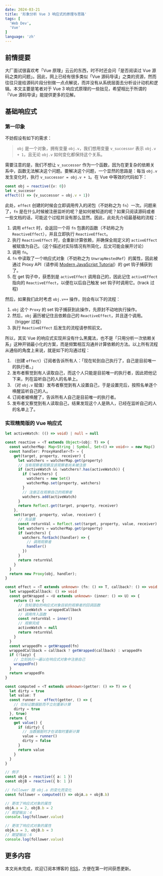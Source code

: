 ```yaml
---
date: 2024-03-21
title: '形象分析 Vue 3 响应式的原理与思路'
tags: [
  'Web Dev',
  'Vue'
]
language: 'zh'
---
```


## 前情提要

大厂面试很喜欢考「Vue 原理」云云的东西，时不时还会问「是否阅读过 Vue 源码之类的问题」。因此，网上已经有很多类似「Vue 源码导读」之类的资源，然而往往只是给源码片段分别做一点点解说，而并没有从系统层面去分析设计动机和逻辑。本文主要是笔者对于 Vue 3 响应式原理的一些拙见，希望相比于所谓的「Vue 源码导读」能提供更多的见解。

## 基础响应式

### 第一印象

不妨假设有如下的需求：

> `obj` 是一个对象，拥有变量 `obj.v`，我们想用变量 `v_successor` 表示 `obj.v + 1`，且无论 `obj.v` 如何变化都保持这个关系。

需要注意的是，我们不想让 `v_successor` 作为一个函数，因为在更复杂的依赖关系中，函数无法解决这个问题。要解决这个问题，一个显然的思路是：每当 `obj.v` 发生变化时，执行 `v_successor = obj.v + 1`。在 Vue 中等效的代码如下：

```ts
const obj = reactive({v: 0})
let v_succesor
effect(() => {v_successor = obj.v + 1})
```

此处，`effect` 创建的时候会立即调用传入的闭包（不妨称之为 `fn`）一次。问题来了，`fn` 是在什么时候被注册监听的呢？是如何被知道的呢？如果只阅读源码或者一些文档的话，可能这个过程并没有那么显然。因此，此处先介绍最基础的流程：

1. 调用 `effect` 时，会返回一个将 `fn` 包裹的函数（不妨称之为 `ReactiveEffect`），并且立即执行 `ReactiveEffect`。
2. 执行 `ReactiveEffect` 时，会重新计算依赖，并确保全局定义的 `activeEffect` 被赋值为自己。（这个描述对实际情况有所简化，后文可能会展开讨论）
3. 调用 `fn`。
4. `fn` 中读取了一个响应式对象（不妨称之为 `UnwrapNestedRef`）的属性，因此被通过 Proxy API（请参阅 [Modern JavaScript Tutorial](https://javascript.info/proxy)）的 get 钩子捕获到了。
5. 在 get 钩子中，获悉到是 `activeEffect` 调用自己的，因此记住 `activeEffect` 指向的 `ReactiveEffect`，以便在以后自己触发 set 钩子时调用它。(track 过程)

然后，如果我们此时考虑 `obj.v++` 操作，则会有以下的流程：

1. `obj` 这个 `Proxy` 的 set 钩子捕获到此操作，先原封不动地执行操作。
2. 然后，`obj` 遍历被记住且依赖自己的 `ReactiveEffect`，并且逐个调用。（trigger 过程）
3. 执行 `ReactiveEffect` 后发生的流程请参照前文。

所以，其实 Vue 的响应式实现并没有什么黑魔法，也不是「只用分析一次依赖关系」这种开销最小化的方案，而是频繁相互沟通并计算依赖的方法。以上所有流程从通俗的角度上来说，就是如下的沟通过程：

1. （创建 `effect`）订阅者告诉所有人：「现在轮到自己执行了，自己是目前唯一的执行者。」
2. 发布者察觉到有人读取自己，而这个人只能是目前唯一的执行者，因此把他记下来，列在监听自己的人的名单上。
3. （对 `obj.v` 赋值）发布者察觉到有人设置自己，于是设置完后，按照名单逐个唤醒监听自己的人。
4. 订阅者被唤醒了，告诉所有人自己是目前唯一的执行者。
5. 发布者又察觉到有人读取自己，结果发现这个人是熟人，已经在监听自己的人的名单上了。

### 实现精简版的 Vue 响应式

```ts
let activeWatch: (() => void) | null = null

const reactive = <T extends Object>(obj: T) => {
  const watcherMap: Map<String | Symbol, Set<() => void>> = new Map()
  const handler: ProxyHandler<T> = {
    get(target, property, receiver) {
      let watchers = watcherMap.get(property)
      // 当有观察者观察且该观察者尚未被注册
      if (activeWatch && !watchers?.has(activeWatch)) {
        if (!watchers) {
          watchers = new Set()
          watcherMap.set(property, watchers)
        }
        // 注册正在观察自己的观察者
        watchers.add(activeWatch)
      }
      return Reflect.get(target, property, receiver)
    },
    set(target, property, value, receiver) {
      // 先设置
      const returnVal = Reflect.set(target, property, value, receiver)
      let watchers = watcherMap.get(property)
      if (watchers) {
        watchers.forEach((handler) => {
          // 调用观察者
          handler()
        })
      }
      return returnVal
    }
  }
  return new Proxy(obj, handler);
}

const effect = <T extends unknown> (fn: () => T, callback?: () => void, lazy: boolean = false) => {
  let wrappedCallback: () => void
  const getWrapped = <U extends unknown> (inner: () => U) => {
    return () => {
      // 告知潜在的响应式对象目前的观察者的回调函数
      activeWatch = wrappedCallback
      // 调用传入函数
      const returnVal = inner()
      // 观察完成
      activeWatch = null
      return returnVal
    }
  }
  const wrappedFn = getWrapped(fn)
  wrappedCallback = callback ? getWrapped(callback) : wrappedFn
  if (!lazy) {
    // 立刻执行一遍以在响应式对象中注册自己
    wrappedFn()
  }
  return wrappedFn
}

const computed = <T extends unknown>(getter: () => T) => {
  let dirty = true
  let value: T
  const runner =  effect(getter, () => {
    // 仅标记数据脏而不立刻重新计算
    dirty = true
  }, true)
  return {
    get value() {
      if (dirty) {
        // 当数据脏时才在读取时重新计算
        value = runner()
        dirty = false
      }
      return value
    }
  }
}

// 例子
const objA = reactive({ a: 1 })
const objB = reactive({ b: 1 })

// follower 随 obj.a 的变化而变化
const follower = computed(() => objA.a + objB.b)

// 更改了响应式对象的属性
objA.a = 2, objB.b = 2
// 期望输出：4
console.log(follower.value)

// 更改了响应式对象的属性
objA.a = 3, objB.b = 3
// 期望输出：6
console.log(follower.value)
```

## 更多内容

本文尚未完成，欢迎订阅本博客的 [RSS](/rss.xml)，方便在第一时间获悉更新。